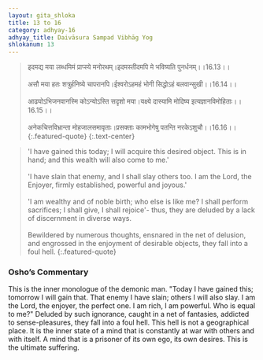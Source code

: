 ```yaml
---
layout: gita_shloka
title: 13 to 16
category: adhyay-16
adhyay_title: Daivāsura Sampad Vibhāg Yog
shlokanum: 13
---
```


> इदमद्य मया लब्धमिमं प्राप्स्ये मनोरथम्।इदमस्तीदमपि मे भविष्यति पुनर्धनम्।।16.13।।<br><br>असौ मया हतः शत्रुर्हनिष्ये चापरानपि।ईश्वरोऽहमहं भोगी सिद्धोऽहं बलवान्सुखी।।16.14।।<br><br>आढ्योऽभिजनवानस्मि कोऽन्योऽस्ति सदृशो मया।यक्ष्ये दास्यामि मोदिष्य इत्यज्ञानविमोहिताः।।16.15।।<br><br>अनेकचित्तविभ्रान्ता मोहजालसमावृताः।प्रसक्ताः कामभोगेषु पतन्ति नरकेऽशुचौ।।16.16।।
{:.featured-quote} 
{:.text-center}

> 'I have gained this today; I will acquire this desired object. This is in hand; and this wealth will also come to me.'<br><br>'I have slain that enemy, and I shall slay others too. I am the Lord, the Enjoyer, firmly established, powerful and joyous.'<br><br>'I am wealthy and of noble birth; who else is like me? I shall perform sacrifices; I shall give, I shall rejoice'- thus, they are deluded by a lack of discernment in diverse ways.<br><br>Bewildered by numerous thoughts, ensnared in the net of delusion, and engrossed in the enjoyment of desirable objects, they fall into a foul hell.
{:.featured-quote}

### Osho’s Commentary
This is the inner monologue of the demonic man. "Today I have gained this; tomorrow I will gain that. That enemy I have slain; others I will also slay. I am the Lord, the enjoyer, the perfect one. I am rich, I am powerful. Who is equal to me?"
Deluded by such ignorance, caught in a net of fantasies, addicted to sense-pleasures, they fall into a foul hell.
This hell is not a geographical place. It is the inner state of a mind that is constantly at war with others and with itself. A mind that is a prisoner of its own ego, its own desires. This is the ultimate suffering.
